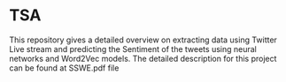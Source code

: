# TSA
This repository gives a detailed overview on extracting data using Twitter Live stream and predicting the Sentiment of the tweets using neural networks and Word2Vec models.
The detailed description for this project can be found at SSWE.pdf file

